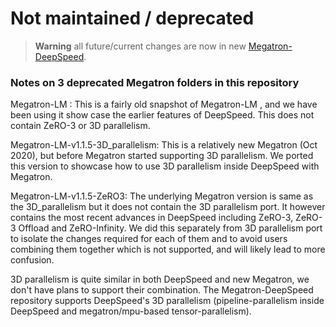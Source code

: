 # Not maintained / deprecated

> __Warning__
> all future/current changes are now in new [Megatron-DeepSpeed](https://github.com/microsoft/Megatron-DeepSpeed). 

### Notes on 3 deprecated Megatron folders in this repository

Megatron-LM : This is a fairly old snapshot of Megatron-LM , and we have been using it show case the earlier features of DeepSpeed. This does not contain ZeRO-3 or 3D parallelism.

Megatron-LM-v1.1.5-3D_parallelism: This is a relatively new Megatron (Oct 2020), but before Megatron started supporting 3D parallelism. We ported this version to showcase how to use 3D parallelism inside DeepSpeed with Megatron.

Megatron-LM-v1.1.5-ZeRO3: The underlying Megatron version is same as the 3D_parallelism but it does not contain the 3D parallelism port. It however contains the most recent advances in DeepSpeed including ZeRO-3, ZeRO-3 Offload and ZeRO-Infinity. We did this separately from 3D parallelism port to isolate the changes required for each of them and to avoid users combining them together which is not supported, and will likely lead to more confusion. 

3D parallelism is quite similar in both DeepSpeed and new Megatron, we don't have plans to support their combination. The Megatron-DeepSpeed repository supports DeepSpeed's 3D parallelism (pipeline-parallelism inside DeepSpeed and megatron/mpu-based tensor-parallelism).

